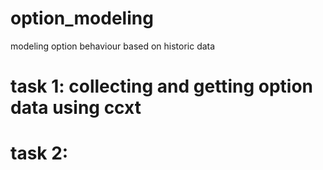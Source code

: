 # option_modeling
modeling option behaviour based on historic data


# task 1: collecting and getting option data using ccxt

# task 2: 